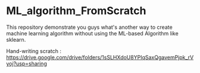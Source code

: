 # ML_algorithm_FromScratch
This repository demonstrate you guys what's another way to create machine learning algorithm without using the ML-based Algorithm like sklearn.

Hand-writing scratch : https://drive.google.com/drive/folders/1sSLHXdoU8YPIqSaxQgavemPjpk_rVyoj?usp=sharing
